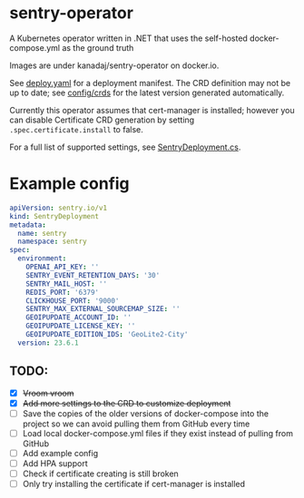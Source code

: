 # sentry-operator
A Kubernetes operator written in .NET that uses the self-hosted docker-compose.yml as the ground truth

Images are under kanadaj/sentry-operator on docker.io.

See [deploy.yaml](./deploy.yaml) for a deployment manifest. The CRD definition may not be up to date; see [config/crds](./config/crds) for the latest version generated automatically.

Currently this operator assumes that cert-manager is installed; however you can disable Certificate CRD generation by setting `.spec.certificate.install` to false.

For a full list of supported settings, see [SentryDeployment.cs](./Entities/SentryDeployment.cs).

# Example config

```yaml
apiVersion: sentry.io/v1
kind: SentryDeployment
metadata:
  name: sentry
  namespace: sentry
spec:
  environment:
    OPENAI_API_KEY: ''
    SENTRY_EVENT_RETENTION_DAYS: '30'
    SENTRY_MAIL_HOST: ''
    REDIS_PORT: '6379'
    CLICKHOUSE_PORT: '9000'
    SENTRY_MAX_EXTERNAL_SOURCEMAP_SIZE: ''
    GEOIPUPDATE_ACCOUNT_ID: ''
    GEOIPUPDATE_LICENSE_KEY: ''
    GEOIPUPDATE_EDITION_IDS: 'GeoLite2-City'
  version: 23.6.1
```

## TODO:
- [X] ~~Vroom vroom~~
- [X] ~~Add more settings to the CRD to customize deployment~~
- [ ] Save the copies of the older versions of docker-compose into the project so we can avoid pulling them from GitHub every time
- [ ] Load local docker-compose.yml files if they exist instead of pulling from GitHub
- [ ] Add example config
- [ ] Add HPA support
- [ ] Check if certificate creating is still broken
- [ ] Only try installing the certificate if cert-manager is installed